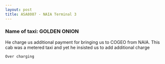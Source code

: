 ```yaml
---
layout: post
title: ASA8087 - NAIA Terminal 3
---
```


### Name of taxi: GOLDEN ONION

He charge us additional payment for bringing us to COGEO from NAIA. This cab was a metered taxi and yet he insisted us to add additional charge

```Over charging```
